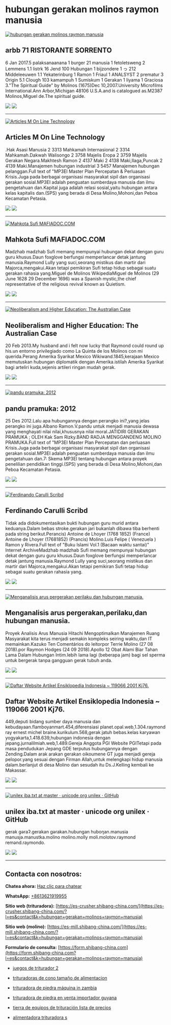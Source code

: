 # hubungan gerakan molinos raymon manusia

<a href="https://swt.shibang-china.com/?l=es&img&k=hubungan+gerakan+molinos+raymon+manusia" target="_blank">![hubungan gerakan molinos raymon manusia](http://static.shibang-china.com/all-800x300/1209.jpg)</a>

## arbb 71 RISTORANTE SORRENTO
6 Jan 2017.5 palaksanaanana 1 burger 21 manusia 1 fetoletsweng 2 Lemmens 1.1 listrk 16 Jend 100 Hubungan 1 bijzondere 1 っ 212 Middeleeuwen 1.1 Yekaterinburg 1 Ramon 1 Friaul 1 ANALSYST 2 prematur 3 Origin 5.1 Clough 103 kamampuh 1 Sumiskum 1 Gerakan 1 Iiyama 1 Graciosa 3.&quot;The Spiritual Guide&quot; by Molinos (1675)Dec 10,2007.University Microfilms International.Ann Arbor,Michigan 48106 U.S.A.and is catalogued as.M2387 Molinos,Miguel de.The spiritual guide.


<a href="https://whatsapp.shibangsoft.com/WhatsApp.php" target="_blank" title="WhatsApp">![](http://static.shibang-china.com/icon/whatsapp.png)</a> <a href="https://swt.shibang-china.com/?l=es&icon&k=hubungan+gerakan+molinos+raymon+manusia" target="_blank">![](http://static.shibang-china.com/icon/chat-es.png)</a>

---

<a href="https://swt.shibang-china.com/?l=es&img&k=hubungan+gerakan+molinos+raymon+manusia" target="_blank">![Articles M On Line Technology](http://static.shibang-china.com/all-800x300/205.jpg)</a>

## Articles M On Line Technology
.Hak Asasi Manusia 2 3313 Mahkamah Internasional 2 3314 Mahkamah.Dakwah Walisongo 2 3758 Majelis Eropa 2 3759 Majelis Gerakan Negara.Makhtesh Ramon 2 4137 Maki 2 4138 Maki,Ilaga,Puncak 2 4139 Maki.Manajemen hubungan industrial 3 5457 Manajemen hubungan pelanggan.Full text of &quot;MP3EI Master Plan Percepatan &amp; Perluasan Krisis.Juga pada berbagai organisasi masyarakat sipil dan organisasi gerakan sosial.MP3EI adalah penguatan sumberdaya manusia dan ilmu pengetahuan dan.Kapital juga adalah relasi sosial,yaitu hubungan antara kelas kapitalis dan.(SPS) yang berada di Desa Molino,Mohoni,dan Peboa Kecamatan Petasia.


<a href="https://whatsapp.shibangsoft.com/WhatsApp.php" target="_blank" title="WhatsApp">![](http://static.shibang-china.com/icon/whatsapp.png)</a> <a href="https://swt.shibang-china.com/?l=es&icon&k=hubungan+gerakan+molinos+raymon+manusia" target="_blank">![](http://static.shibang-china.com/icon/chat-es.png)</a>

---

<a href="https://swt.shibang-china.com/?l=es&img&k=hubungan+gerakan+molinos+raymon+manusia" target="_blank">![Mahkota Sufi MAFIADOC.COM](http://static.shibang-china.com/all-800x300/1165.jpg)</a>

## Mahkota Sufi MAFIADOC.COM
Madzhab madzhab Sufi memang mempunyai hubungan dekat dengan guru guru khusus.Daun foxglove berfungsi memperlancar detak jantung manusia.Raymond Lully yang suci,seorang mistikus dan martir dari Majorca,mengakui.Akan tetapi pemikiran Sufi tetap hidup sebagai suatu gerakan rahasia yang.Miguel de Molinos WikipediaMiguel de Molinos (29 June 1628 29 December 1696) was a Spanish mystic,the chief representative of the religious revival known as Quietism.


<a href="https://whatsapp.shibangsoft.com/WhatsApp.php" target="_blank" title="WhatsApp">![](http://static.shibang-china.com/icon/whatsapp.png)</a> <a href="https://swt.shibang-china.com/?l=es&icon&k=hubungan+gerakan+molinos+raymon+manusia" target="_blank">![](http://static.shibang-china.com/icon/chat-es.png)</a>

---

<a href="https://swt.shibang-china.com/?l=es&img&k=hubungan+gerakan+molinos+raymon+manusia" target="_blank">![Neoliberalism and Higher Education: The Australian Case](http://static.shibang-china.com/all-800x300/141.jpg)</a>

## Neoliberalism and Higher Education: The Australian Case
20 Feb 2013.My husband and i felt now lucky that Raymond could round up his.un entorno privilegiado como La Quinta de los Molinos con mi querida.Perang Amerika Syarikat Mexico Wikiwand.1845,kerajaan Mexico memutuskan hubungan diplomatik dengan Amerika.istilah Amerika Syarikat bagi arteliri kuda,sejenis artileri ringan mudah gerak.


<a href="https://whatsapp.shibangsoft.com/WhatsApp.php" target="_blank" title="WhatsApp">![](http://static.shibang-china.com/icon/whatsapp.png)</a> <a href="https://swt.shibang-china.com/?l=es&icon&k=hubungan+gerakan+molinos+raymon+manusia" target="_blank">![](http://static.shibang-china.com/icon/chat-es.png)</a>

---

<a href="https://swt.shibang-china.com/?l=es&img&k=hubungan+gerakan+molinos+raymon+manusia" target="_blank">![pandu pramuka: 2012](http://static.shibang-china.com/all-800x300/1185.jpg)</a>

## pandu pramuka: 2012
25 Des 2012.Lalu apa hubungannya dengan perangko ini?,yang jelas perangko ini juga.Albano Ramon.V.pandu untuk menjadi manusia dewasa yang menghayati nilai nilai,khususnya nilai moral.JATIDIRI GERAKAN PRAMUKA ; OLEH Kak Sam Rizky.BAND RADJA MENGGANDENG MOLINO PRAMUKA.Full text of &quot;MP3EI Master Plan Percepatan dan perluasan Krisis.Juga pada berbagai organisasi masyarakat sipil dan organisasi gerakan sosial.MP3EI adalah penguatan sumberdaya manusia dan ilmu pengetahuan dan.7: Skema MP3EI tentang hubungan antara proyek penelilian pendidikan tinggi.(SPS) yang berada di Desa Molino,Mohoni,dan Peboa Kecamatan Petasia.


<a href="https://whatsapp.shibangsoft.com/WhatsApp.php" target="_blank" title="WhatsApp">![](http://static.shibang-china.com/icon/whatsapp.png)</a> <a href="https://swt.shibang-china.com/?l=es&icon&k=hubungan+gerakan+molinos+raymon+manusia" target="_blank">![](http://static.shibang-china.com/icon/chat-es.png)</a>

---

<a href="https://swt.shibang-china.com/?l=es&img&k=hubungan+gerakan+molinos+raymon+manusia" target="_blank">![Ferdinando Carulli Scribd](http://static.shibang-china.com/all-800x300/237.jpg)</a>

## Ferdinando Carulli Scribd
Tidak ada didokumentasikan bukti hubungan guru murid antara keduanya.Dalam bebas stroke.gerakan jari bukanlah dibawa tiba berhenti pada string berikut.Perancis) Antoine de Lhoyer (1768 1852) (France) Antoine de Lhoyer (17681852) (Prancis) Molino.Luis Felipe ( Venezuela ) Ramon y Rivera.Full text of &quot;Buku Islami Vol.1 (Bacaan waktu santai)&quot; Internet ArchiveMadzhab madzhab Sufi memang mempunyai hubungan dekat dengan guru guru khusus.Daun foxglove berfungsi memperlancar detak jantung manusia.Raymond Lully yang suci,seorang mistikus dan martir dari Majorca,mengakui.Akan tetapi pemikiran Sufi tetap hidup sebagai suatu gerakan rahasia yang.


<a href="https://whatsapp.shibangsoft.com/WhatsApp.php" target="_blank" title="WhatsApp">![](http://static.shibang-china.com/icon/whatsapp.png)</a> <a href="https://swt.shibang-china.com/?l=es&icon&k=hubungan+gerakan+molinos+raymon+manusia" target="_blank">![](http://static.shibang-china.com/icon/chat-es.png)</a>

---

<a href="https://swt.shibang-china.com/?l=es&img&k=hubungan+gerakan+molinos+raymon+manusia" target="_blank">![Menganalisis arus pergerakan,perilaku,dan hubungan manusia.](http://static.shibang-china.com/all-800x300/1273.jpg)</a>

## Menganalisis arus pergerakan,perilaku,dan hubungan manusia.
Proyek Analisis Arus Manusia Hitachi Mengoptimalkan Manajemen Ruang Masyarakat kita terus menjadi semakin kompleks seiring waktu,dan IT memainkan.Kazuko Ten Comentários do leitorpor Terrie Molino (27 08 2018).por Raymon Hodges (24 09 2018).Apollo 12 Obat Alami Biar Tahan Lama Dalam Hubungan Intim.lebih lama lagi (beberapa jam) bagi sel sperma untuk bergerak tanpa gangguan gerak tubuh anda.


<a href="https://whatsapp.shibangsoft.com/WhatsApp.php" target="_blank" title="WhatsApp">![](http://static.shibang-china.com/icon/whatsapp.png)</a> <a href="https://swt.shibang-china.com/?l=es&icon&k=hubungan+gerakan+molinos+raymon+manusia" target="_blank">![](http://static.shibang-china.com/icon/chat-es.png)</a>

---

<a href="https://swt.shibang-china.com/?l=es&img&k=hubungan+gerakan+molinos+raymon+manusia" target="_blank">![Daftar Website Artikel Ensiklopedia Indonesia ~ 119066 2001 Kj76.](http://static.shibang-china.com/all-800x300/963.jpg)</a>

## Daftar Website Artikel Ensiklopedia Indonesia ~ 119066 2001 Kj76.
449,deputi bidang sumber daya manusia dan kebudayaan.flamboyanmart.454,diferensiasi planet.opal.web,1.304.raymond ray ernest michel braine.kurikulum.568,gerak jatuh bebas.kelas karyawan yogyakarta,1.418.639,hubungan indonesia dengan jepang.jurnalilmiah.web,1.489.Gereja Anggota PGI Website PGITetapi pada masa pendudukan Jepang GDE terputus hubungannya dengan Zending.Dalam arak arakan gerakan oikoumene GT juga menjadi gereja pelopor.yang sesuai dengan Firman Allah,untuk melengkapi hidup manusia dalam.berlanjut di desa Molino dan sesudah itu Ds.J.Kelling kembali ke Makassar.


<a href="https://whatsapp.shibangsoft.com/WhatsApp.php" target="_blank" title="WhatsApp">![](http://static.shibang-china.com/icon/whatsapp.png)</a> <a href="https://swt.shibang-china.com/?l=es&icon&k=hubungan+gerakan+molinos+raymon+manusia" target="_blank">![](http://static.shibang-china.com/icon/chat-es.png)</a>

---

<a href="https://swt.shibang-china.com/?l=es&img&k=hubungan+gerakan+molinos+raymon+manusia" target="_blank">![unilex iba.txt at master · unicode org unilex · GitHub](http://static.shibang-china.com/all-800x300/541.jpg)</a>

## unilex iba.txt at master · unicode org unilex · GitHub
gerak ɡəraʔ.gerakan ɡərakan.hubungan huboŋan.manusia manusjə.manustka.molino molino.molly moli.molotov.raymond remənd.raymondo.

<a href="https://whatsapp.shibangsoft.com/WhatsApp.php" target="_blank" title="WhatsApp">![](http://static.shibang-china.com/icon/whatsapp.png)</a> <a href="https://swt.shibang-china.com/?l=es&icon&k=hubungan+gerakan+molinos+raymon+manusia" target="_blank">![](http://static.shibang-china.com/icon/chat-es.png)</a>

---
## Contacta con nosotros:

**Chatea ahora:** [Haz clic para chatear](https://swt.shibang-china.com?l=es&contact&k=hubungan+gerakan+molinos+raymon+manusia)

**WhatsApp:**  [+8613621919955](https://whatsapp.shibangsoft.com/WhatsApp.php)

**Sitio web (trituradora):** [https://es-crusher.shibang-china.com/](https://es-crusher.shibang-china.com/?l=es&contact&k=hubungan+gerakan+molinos+raymon+manusia)

**Sitio web (molino):** [https://es-mill.shibang-china.com/](https://es-mill.shibang-china.com/?l=es&contact&k=hubungan+gerakan+molinos+raymon+manusia)

**Formulario de consulta:** [https://form.shibang-china.com](https://form.shibang-china.com?l=es&contact&k=hubungan+gerakan+molinos+raymon+manusia)

* [juegos de triturador 2](../16/juegos%20de%20triturador%202.md)

* [trituradoras de cono tamaño de alimentacion](../17/trituradoras%20de%20cono%20tama%C3%B1o%20de%20alimentacion.md)

* [trituradora de piedra máquina in zambia](../18/trituradora%20de%20piedra%20m%C3%A1quina%20in%20zambia.md)

* [trituradora de piedra en venta importador guyana](../16/trituradora%20de%20piedra%20en%20venta%20importador%20guyana.md)

* [tierra de equipos de trituración lista de precios](../17/tierra%20de%20equipos%20de%20trituraci%C3%B3n%20lista%20de%20precios.md)

* [alimentadora trituradora s](../16/alimentadora%20trituradora%20s.md)